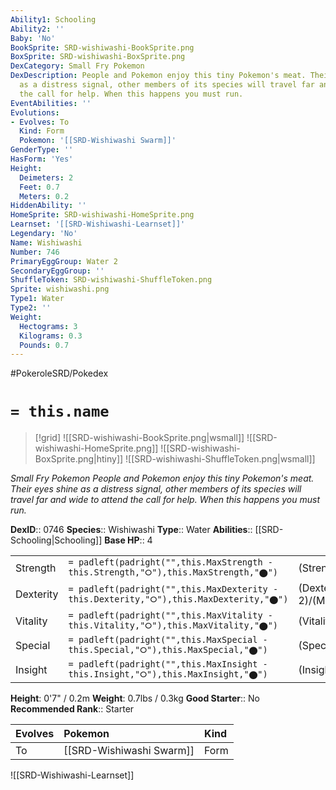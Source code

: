 ```yaml
---
Ability1: Schooling
Ability2: ''
Baby: 'No'
BookSprite: SRD-wishiwashi-BookSprite.png
BoxSprite: SRD-wishiwashi-BoxSprite.png
DexCategory: Small Fry Pokemon
DexDescription: People and Pokemon enjoy this tiny Pokemon's meat. Their eyes shine
  as a distress signal, other members of its species will travel far and wide to attend
  the call for help. When this happens you must run.
EventAbilities: ''
Evolutions:
- Evolves: To
  Kind: Form
  Pokemon: '[[SRD-Wishiwashi Swarm]]'
GenderType: ''
HasForm: 'Yes'
Height:
  Deimeters: 2
  Feet: 0.7
  Meters: 0.2
HiddenAbility: ''
HomeSprite: SRD-wishiwashi-HomeSprite.png
Learnset: '[[SRD-Wishiwashi-Learnset]]'
Legendary: 'No'
Name: Wishiwashi
Number: 746
PrimaryEggGroup: Water 2
SecondaryEggGroup: ''
ShuffleToken: SRD-wishiwashi-ShuffleToken.png
Sprite: wishiwashi.png
Type1: Water
Type2: ''
Weight:
  Hectograms: 3
  Kilograms: 0.3
  Pounds: 0.7
---
```


#PokeroleSRD/Pokedex

# `= this.name`

> [!grid]
> ![[SRD-wishiwashi-BookSprite.png|wsmall]]
> ![[SRD-wishiwashi-HomeSprite.png]]
> ![[SRD-wishiwashi-BoxSprite.png|htiny]]
> ![[SRD-wishiwashi-ShuffleToken.png|wsmall]]


*Small Fry Pokemon*
*People and Pokemon enjoy this tiny Pokemon's meat. Their eyes shine as a distress signal, other members of its species will travel far and wide to attend the call for help. When this happens you must run.*

**DexID**:: 0746
**Species**:: Wishiwashi
**Type**:: Water
**Abilities**:: [[SRD-Schooling|Schooling]]
**Base HP**:: 4

|           |                                                                                        |                                          |
| --------- | -------------------------------------------------------------------------------------- | ---------------------------------------- |
| Strength  | `= padleft(padright("",this.MaxStrength - this.Strength,"⭘"),this.MaxStrength,"⬤")`    | (Strength::1)/(MaxStrength::3)   |
| Dexterity | `= padleft(padright("",this.MaxDexterity - this.Dexterity,"⭘"),this.MaxDexterity,"⬤")` | (Dexterity:: 2)/(MaxDexterity::4) |
| Vitality  | `= padleft(padright("",this.MaxVitality - this.Vitality,"⭘"),this.MaxVitality,"⬤")`    | (Vitality::1)/(MaxVitality::3)   |
| Special   | `= padleft(padright("",this.MaxSpecial - this.Special,"⭘"),this.MaxSpecial,"⬤")`       | (Special::1)/(MaxSpecial::3)     |
| Insight   | `= padleft(padright("",this.MaxInsight - this.Insight,"⭘"),this.MaxInsight,"⬤")`       | (Insight::1)/(MaxInsight::3)     |

**Height**: 0'7" / 0.2m
**Weight**: 0.7lbs / 0.3kg
**Good Starter**:: No
**Recommended Rank**:: Starter

| Evolves   | Pokemon                  | Kind   |
|:----------|:-------------------------|:-------|
| To        | [[SRD-Wishiwashi Swarm]] | Form   |

![[SRD-Wishiwashi-Learnset]]